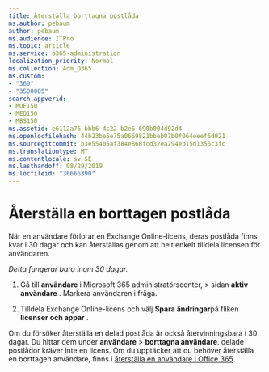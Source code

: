 ```yaml
---
title: Återställa borttagna postlåda
ms.author: pebaum
author: pebaum
ms.audience: ITPro
ms.topic: article
ms.service: o365-administration
localization_priority: Normal
ms.collection: Adm_O365
ms.custom:
- "360"
- "3500005"
search.appverid:
- MOE150
- MED150
- MBS150
ms.assetid: e6112a76-bbb6-4c22-b2e6-690b004d92d4
ms.openlocfilehash: 44b23be5e75a0669821bbeb07b0f064eeef6d021
ms.sourcegitcommit: b3e55405af384e868fcd32ea794eb15d1356c3fc
ms.translationtype: MT
ms.contentlocale: sv-SE
ms.lasthandoff: 08/29/2019
ms.locfileid: "36666390"
---
```

# <a name="restore-a-deleted-mailbox"></a>Återställa en borttagen postlåda

När en användare förlorar en Exchange Online-licens, deras postlåda finns kvar i 30 dagar och kan återställas genom att helt enkelt tilldela licensen för användaren.
  
 *Detta fungerar bara inom 30 dagar.*  
  
1. Gå till **användare** i Microsoft 365 administratörscenter, \> sidan **aktiv användare** . Markera användaren i fråga.

2. Tilldela Exchange Online-licens och välj **Spara ändringar**på fliken **licenser och appar** .

Om du försöker återställa en delad postlåda är också återvinningsbara i 30 dagar. Du hittar dem under **användare** \> **borttagna användare**. delade postlådor kräver inte en licens. Om du upptäcker att du behöver återställa en borttagen användare, finns i [återställa en användare i Office 365](https://docs.microsoft.com/office365/admin/add-users/restore-user).
  